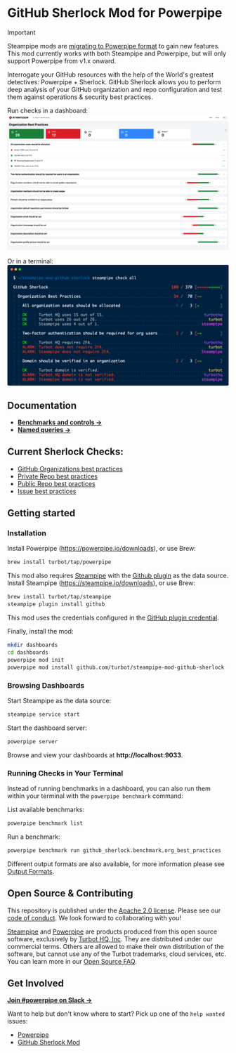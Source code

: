 # GitHub Sherlock Mod for Powerpipe

> [!IMPORTANT]
> Steampipe mods are [migrating to Powerpipe format](https://powerpipe.io) to gain new features. This mod currently works with both Steampipe and Powerpipe, but will only support Powerpipe from v1.x onward.

Interrogate your GitHub resources with the help of the World's greatest
detectives: Powerpipe + Sherlock. GitHub Sherlock allows you to perform
deep analysis of your GitHub organization and repo configuration and test
them against operations & security best practices.

Run checks in a dashboard:
![image](https://raw.githubusercontent.com/turbot/steampipe-mod-github-sherlock/add-new-checks/docs/github_sherlock_organization_dashboard.png)

Or in a terminal:
![image](https://raw.githubusercontent.com/turbot/steampipe-mod-github-sherlock/add-new-checks/docs/github_sherlock_console_output.png)

## Documentation

- **[Benchmarks and controls →](https://hub-powerpipe-io-git-development-turbot.vercel.app/mods/turbot/github_sherlock/controls)**
- **[Named queries →](https://hub-powerpipe-io-git-development-turbot.vercel.app/mods/turbot/github_sherlock/queries)**

## Current Sherlock Checks:
* [GitHub Organizations best practices](https://hub.steampipe.io/mods/turbot/github_sherlock/controls/benchmark.org_best_practices)
* [Private Repo best practices](https://hub.steampipe.io/mods/turbot/github_sherlock/controls/benchmark.private_repo_best_practices)
* [Public Repo best practices](https://hub.steampipe.io/mods/turbot/github_sherlock/controls/benchmark.public_repo_best_practices)
* [Issue best practices](https://hub.steampipe.io/mods/turbot/github_sherlock/controls/benchmark.issue_best_practices)

## Getting started

### Installation

Install Powerpipe (https://powerpipe.io/downloads), or use Brew:

```sh
brew install turbot/tap/powerpipe
```

This mod also requires [Steampipe](https://steampipe.io) with the [Github plugin](https://hub.steampipe.io/plugins/turbot/github) as the data source. Install Steampipe (https://steampipe.io/downloads), or use Brew:

```sh
brew install turbot/tap/steampipe
steampipe plugin install github
```

This mod uses the credentials configured in the [GitHub plugin credential](https://hub.steampipe.io/plugins/turbot/github#credentials).

Finally, install the mod:

```sh
mkdir dashboards
cd dashboards
powerpipe mod init
powerpipe mod install github.com/turbot/steampipe-mod-github-sherlock
```

### Browsing Dashboards

Start Steampipe as the data source:

```sh
steampipe service start
```

Start the dashboard server:

```sh
powerpipe server
```

Browse and view your dashboards at **http://localhost:9033**.

### Running Checks in Your Terminal

Instead of running benchmarks in a dashboard, you can also run them within your
terminal with the `powerpipe benchmark` command:

List available benchmarks:

```sh
powerpipe benchmark list
```

Run a benchmark:

```sh
powerpipe benchmark run github_sherlock.benchmark.org_best_practices
```

Different output formats are also available, for more information please see
[Output Formats](https://powerpipe.io/docs/reference/cli/benchmark#output-formats).

## Open Source & Contributing

This repository is published under the [Apache 2.0 license](https://www.apache.org/licenses/LICENSE-2.0). Please see our [code of conduct](https://github.com/turbot/.github/blob/main/CODE_OF_CONDUCT.md). We look forward to collaborating with you!

[Steampipe](https://steampipe.io) and [Powerpipe](https://powerpipe.io) are products produced from this open source software, exclusively by [Turbot HQ, Inc](https://turbot.com). They are distributed under our commercial terms. Others are allowed to make their own distribution of the software, but cannot use any of the Turbot trademarks, cloud services, etc. You can learn more in our [Open Source FAQ](https://turbot.com/open-source).

## Get Involved

**[Join #powerpipe on Slack →](https://turbot.com/community/join)**

Want to help but don't know where to start? Pick up one of the `help wanted` issues:

- [Powerpipe](https://github.com/turbot/powerpipe/labels/help%20wanted)
- [GitHub Sherlock Mod](https://github.com/turbot/steampipe-mod-github-sherlock/labels/help%20wanted)